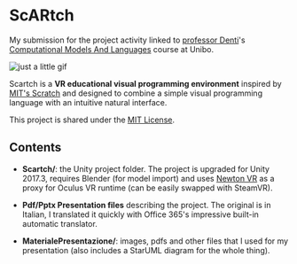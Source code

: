 # ScARtch #

My submission for the project activity linked to [professor Denti](https://www.unibo.it/sitoweb/enrico.denti)'s [Computational Models And Languages](http://www.engineeringarchitecture.unibo.it/en/programmes/course-unit-catalogue/course-unit/2017/385374) course at Unibo.  

![just a little gif](https://bitbucket.org/mbosc/scartch/raw/master/mount.gif)

Scartch is a **VR educational visual programming environment** inspired by [MIT's Scratch](https://scratch.mit.edu/) and designed to combine a simple visual programming language with an intuitive natural interface.  

This project is shared under the [MIT License](https://en.wikipedia.org/wiki/MIT_License).

## Contents ##

+ **Scartch/**: the Unity project folder. The project is upgraded for Unity 2017.3, requires Blender (for model import) and uses [Newton VR](http://www.newtonvr.com/) as a proxy for Oculus VR runtime (can be easily swapped with SteamVR).

+ **Pdf/Pptx Presentation files** describing the project. The original is in Italian, I translated it quickly with Office 365's impressive built-in automatic translator.

+ **MaterialePresentazione/**: images, pdfs and other files that I used for my presentation (also includes a StarUML diagram for the whole thing).